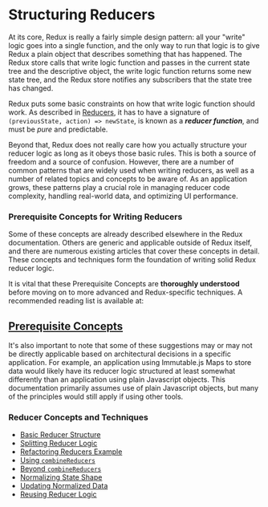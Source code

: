# Structuring Reducers

At its core, Redux is really a fairly simple design pattern: all your "write" logic goes into a single function, and the only way to run that logic is to give Redux a plain object that describes something that has happened.  The Redux store calls that write logic function and passes in the current state tree and the descriptive object, the write logic function returns some new state tree, and the Redux store notifies any subscribers that the state tree has changed.  

Redux puts some basic constraints on how that write logic function should work.  As described in [Reducers](../basics/Reducers.md), it has to have a signature of `(previousState, action) => newState`, is known as a ***reducer function***, and must be *pure* and predictable.

Beyond that, Redux does not really care how you actually structure your reducer logic as long as it obeys those basic rules.  This is both a source of freedom and a source of confusion.  However, there are a number of common patterns that are widely used when writing reducers, as well as a number of related topics and concepts to be aware of.  As an application grows, these patterns play a crucial role in managing reducer code complexity, handling real-world data, and optimizing UI performance.  


### Prerequisite Concepts for Writing Reducers

Some of these concepts are already described elsewhere in the Redux documentation.  Others are generic and applicable outside of Redux itself, and there are numerous existing articles that cover these concepts in detail.  These concepts and techniques form the foundation of writing solid Redux reducer logic.

It is vital that these Prerequisite Concepts are **thoroughly understood** before moving on to more advanced and Redux-specific techniques. A recommended reading list is available at:

## [Prerequisite Concepts](./reducers/00-PrerequisiteConcepts.md)  
  
It's also important to note that some of these suggestions may or may not be directly applicable based on architectural decisions in a specific application.  For example, an application using Immutable.js Maps to store data would likely have its reducer logic structured at least somewhat differently than an application using plain Javascript objects.  This documentation primarily assumes use of plain Javascript objects, but many of the principles would still apply if using other tools.
  
  
  
### Reducer Concepts and Techniques

- [Basic Reducer Structure](./reducers/01-BasicReducerStructure.md)
- [Splitting Reducer Logic](./reducers/02-SplittingReducerLogic.md)
- [Refactoring Reducers Example](./reducers/03-RefactoringReducersExample.md)
- [Using `combineReducers`](./reducers/04-UsingCombineReducers.md)
- [Beyond `combineReducers`](./reducers/05-BeyondCombineReducers.md)
- [Normalizing State Shape](./reducers/06-NormalizingStateShape.md)
- [Updating Normalized Data](./reducers/07-UpdatingNormalizedData.md)
- [Reusing Reducer Logic](./reducers/08-ReusingReducerLogic.md)
